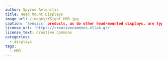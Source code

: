 ```yaml
---
author: Spyros Avlonitis
title: Head Mount Displays
image_url: /images/XSight_HMD.jpg
caption: 'Sensics' products, as do other head-mounted displays, are typically used with peripherals such as those that perform motion tracking and eye tracking.The company's products are being used in various applications such as defense, automotive, and academic research with Open-source virtual reality products.'
license_url: 'https://creativecommons.ellak.gr/'
license_text: Creative Commons
categories:
  - displays
tags:
  - HMD
---
```


